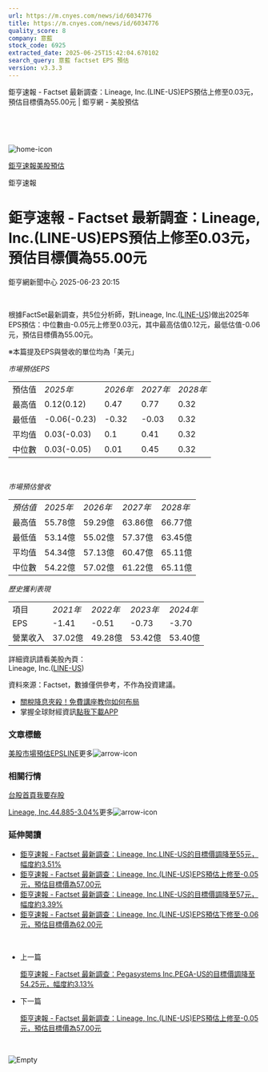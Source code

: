 ```yaml
---
url: https://m.cnyes.com/news/id/6034776
title: https://m.cnyes.com/news/id/6034776
quality_score: 8
company: 意藍
stock_code: 6925
extracted_date: 2025-06-25T15:42:04.670102
search_query: 意藍 factset EPS 預估
version: v3.3.3
---
```


鉅亨速報 - Factset 最新調查：Lineage, Inc.(LINE-US)EPS預估上修至0.03元，預估目標價為55.00元 | 鉅亨網 - 美股預估

‌

‌

![home-icon](/assets/icons/breadCrumb/symbol-icon-home.svg)

[鉅亨速報](/news/cat/anue_live)[美股預估](/news/cat/us_forecast)

鉅亨速報

# 鉅亨速報 - Factset 最新調查：Lineage, Inc.(LINE-US)EPS預估上修至0.03元，預估目標價為55.00元

鉅亨網新聞中心 2025-06-23 20:15

‌

根據FactSet最新調查，共5位分析師，對Lineage, Inc.([LINE-US](https://invest.cnyes.com/usstock/detail/LINE))做出2025年EPS預估：中位數由-0.05元上修至0.03元，其中最高估值0.12元，最低估值-0.06元，預估目標價為55.00元。

※本篇提及EPS與營收的單位均為「美元」

*市場預估EPS*

|  |  |  |  |  |
| --- | --- | --- | --- | --- |
| 預估值 | *2025年* | *2026年* | *2027年* | *2028年* |
| 最高值 | 0.12(0.12) | 0.47 | 0.77 | 0.32 |
| 最低值 | -0.06(-0.23) | -0.32 | -0.03 | 0.32 |
| 平均值 | 0.03(-0.03) | 0.1 | 0.41 | 0.32 |
| 中位數 | 0.03(-0.05) | 0.01 | 0.45 | 0.32 |

‌

*市場預估營收*

|  |  |  |  |  |
| --- | --- | --- | --- | --- |
| *預估值* | *2025年* | *2026年* | *2027年* | *2028年* |
| 最高值 | 55.78億 | 59.29億 | 63.86億 | 66.77億 |
| 最低值 | 53.14億 | 55.02億 | 57.37億 | 63.45億 |
| 平均值 | 54.34億 | 57.13億 | 60.47億 | 65.11億 |
| 中位數 | 54.22億 | 57.02億 | 61.22億 | 65.11億 |

*歷史獲利表現*

|  |  |  |  |  |
| --- | --- | --- | --- | --- |
| 項目 | *2021年* | *2022年* | *2023年* | *2024年* |
| EPS | -1.41 | -0.51 | -0.73 | -3.70 |
| 營業收入 | 37.02億 | 49.28億 | 53.42億 | 53.40億 |

詳細資訊請看美股內頁：  
Lineage, Inc.([LINE-US](https://invest.cnyes.com/usstock/detail/LINE))

資料來源：Factset，數據僅供參考，不作為投資建議。

* [關稅降息夾殺！免費講座教你如何布局](https://events.cnyes.com/rsc2025H2-35584?utm_source=anue&utm_medium=usstocks_end)
* 掌握全球財經資訊[點我下載APP](http://www.cnyes.com/app/?utm_source=mweb&utm_medium=HamMenuBanner&utm_campaign=fixed&utm_content=entr)

### 文章標籤

[美股](https://news.cnyes.com/tag/美股 "美股")[市場預估](https://news.cnyes.com/tag/市場預估 "市場預估")[EPS](https://news.cnyes.com/tag/EPS "EPS")[LINE](https://news.cnyes.com/tag/LINE "LINE")更多![arrow-icon](/assets/icons/arrows/arrow-down.svg)

### 相關行情

[台股首頁](https://www.cnyes.com/twstock)[我要存股](https://supr.link/8OHaU)

[Lineage, Inc.44.885-3.04%](https://invest.cnyes.com/usstock/detail/LINE)更多![arrow-icon](/assets/icons/arrows/arrow-down.svg)

### 延伸閱讀

* [鉅亨速報 - Factset 最新調查：Lineage, Inc.LINE-US的目標價調降至55元，幅度約3.51%](/news/id/6034766)
* [鉅亨速報 - Factset 最新調查：Lineage, Inc.(LINE-US)EPS預估上修至-0.05元，預估目標價為57.00元](/news/id/6032514)
* [鉅亨速報 - Factset 最新調查：Lineage, Inc.LINE-US的目標價調降至57元，幅度約3.39%](/news/id/6032456)
* [鉅亨速報 - Factset 最新調查：Lineage, Inc.(LINE-US)EPS預估下修至-0.06元，預估目標價為62.00元](/news/id/5975738)

‌

* 上一篇

  [鉅亨速報 - Factset 最新調查：Pegasystems Inc.PEGA-US的目標價調降至54.25元，幅度約3.13%](/news/id/6034999)
* 下一篇

  [鉅亨速報 - Factset 最新調查：Lineage, Inc.(LINE-US)EPS預估上修至-0.05元，預估目標價為57.00元](/news/id/6032514)

‌

![Empty](/assets/icons/skeleton/empty-image.svg)

‌
